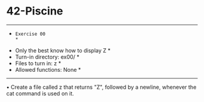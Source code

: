# 42-Piscine
************************************************************************************
*     Exercise 00                                                                  *
* Only the best know how to display Z                                              *
* Turn-in directory: ex00/                                                         *
* Files to turn in: z                                                              *
* Allowed functions: None                                                          *
************************************************************************************

• Create a file called z that returns "Z", followed by a newline, whenever the cat
command is used on it.